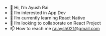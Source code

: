 - 👋 Hi, I’m Ayush Rai
- 👀 I’m interested in App Dev
- 🌱 I’m currently learning React Native
- 💞️ I’m looking to collaborate on React Project
- 📫 How to reach me raiaysh021@gmail.com

<!---
Ayushrai001/Ayushrai001 is a ✨ special ✨ repository because its `README.md` (this file) appears on your GitHub profile.
You can click the Preview link to take a look at your changes.
--->
